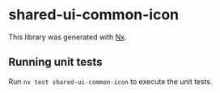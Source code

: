 # shared-ui-common-icon

This library was generated with [Nx](https://nx.dev).

## Running unit tests

Run `nx test shared-ui-common-icon` to execute the unit tests.
